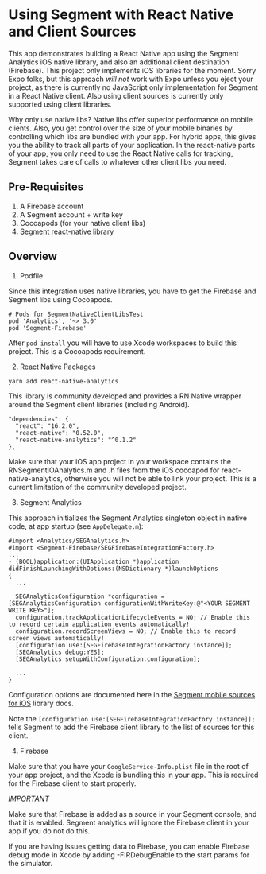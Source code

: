# Using Segment with React Native and Client Sources

This app demonstrates building a React Native app using the Segment Analytics iOS native library, and also an additional client destination (Firebase).  This project only implements iOS libraries for the moment.  Sorry Expo folks, but this approach *will not* work with Expo unless you eject your project, as there is currently no JavaScript only implementation for Segment in a React Native client.  Also using client sources is currently only supported using client libraries.

Why only use native libs?  Native libs offer superior performance on mobile clients.  Also, you get control over the size of your mobile binaries by controlling which libs are bundled with your app.  For hybrid apps, this gives you the ability to track all parts of your application. In the react-native parts of your app, you only need to use the React Native calls for tracking, Segment takes care of calls to whatever other client libs you need.

## Pre-Requisites

1. A Firebase account
2. A Segment account + write key
3. Cocoapods (for your native client libs)
4. [Segment react-native library](https://github.com/tonyxiao/react-native-analytics)

## Overview

1. Podfile

Since this integration uses native libraries, you have to get the Firebase and Segment libs using Cocoapods.

```
# Pods for SegmentNativeClientLibsTest
pod 'Analytics', '~> 3.0'
pod 'Segment-Firebase'
```

After `pod install` you will have to use Xcode workspaces to build this project.  This is a Cocoapods requirement.

2. React Native Packages

`yarn add react-native-analytics`

This library is community developed and provides a RN Native wrapper around the Segment client libraries (including Android).

```
"dependencies": {
  "react": "16.2.0",
  "react-native": "0.52.0",
  "react-native-analytics": "^0.1.2"
},
```

Make sure that your iOS app project in your workspace contains the RNSegmentIOAnalytics.m and .h files from the iOS cocoapod for react-native-analytics, otherwise you will not be able to link your project.  This is a current limitation of the community developed project.

3. Segment Analytics

This approach initializes the Segment Analytics singleton object in native code, at app startup (see `AppDelegate.m`):

```
#import <Analytics/SEGAnalytics.h>
#import <Segment-Firebase/SEGFirebaseIntegrationFactory.h>
...
- (BOOL)application:(UIApplication *)application didFinishLaunchingWithOptions:(NSDictionary *)launchOptions
{
  ...

  SEGAnalyticsConfiguration *configuration = [SEGAnalyticsConfiguration configurationWithWriteKey:@"<YOUR SEGMENT WRITE KEY>"];
  configuration.trackApplicationLifecycleEvents = NO; // Enable this to record certain application events automatically!
  configuration.recordScreenViews = NO; // Enable this to record screen views automatically!
  [configuration use:[SEGFirebaseIntegrationFactory instance]];
  [SEGAnalytics debug:YES];
  [SEGAnalytics setupWithConfiguration:configuration];

  ...
}
```

Configuration options are documented here in the [Segment mobile sources for iOS](https://segment.com/docs/sources/mobile/ios/) library docs.

Note the `[configuration use:[SEGFirebaseIntegrationFactory instance]];` tells Segment to add the Firebase client library to the list of sources for this client.

4. Firebase

Make sure that you have your `GoogleService-Info.plist` file in the root of your app project, and the Xcode is bundling this in your app.  This is required for the Firebase client to start properly.

*IMPORTANT*

Make sure that Firebase is added as a source in your Segment console, and that it is enabled.  Segment analytics will ignore the Firebase client in your app if you do not do this.

If you are having issues getting data to Firebase, you can enable Firebase debug mode in Xcode by adding -FIRDebugEnable to the start params for the simulator.
